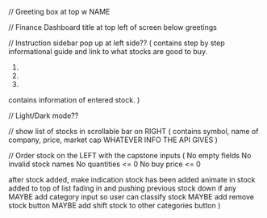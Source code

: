 // Greeting box at top w NAME

// Finance Dashboard title at top left of screen below greetings

// Instruction sidebar pop up at left side??
(
contains step by step informational guide and link to what stocks are good to buy.

1.
2.
3.

contains information of entered stock.
)

// Light/Dark mode??

// show list of stocks in scrollable bar on RIGHT
(
contains symbol, name of company, price, market cap
WHATEVER INFO THE API GIVES
)

// Order stock on the LEFT with the capstone inputs
(
No empty fields
No invalid stock names
No quantities <= 0
No buy price <= 0

after stock added, make indication stock has been added
animate in stock added to top of list fading in and pushing previous stock down if any
MAYBE add category input so user can classify stock
MAYBE add remove stock button
MAYBE add shift stock to other categories button
)
